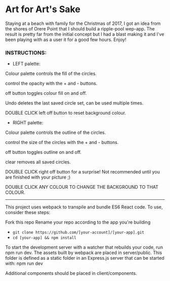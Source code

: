 # Art for Art's Sake

Staying at a beach with family for the Christmas of 2017, I got an idea from the shores of Orere Point that I should build a ripple-pool wep-app. The result is pretty far from the initial concept but I had a blast making it and I've been playing with as a user it for a good few hours. Enjoy!

### INSTRUCTIONS:

* LEFT palette:


Colour palette controls the fill of the circles.

control the opacity with the + and - buttons.

off button toggles colour fill on and off.

Undo deletes the last saved circle set, can be used multiple times.

DOUBLE CLICK left off button to reset background colour.



* RIGHT palette:


Colour palette controls the outline of the circles.

control the size of the circles with the + and - buttons.

off button toggles outline on and off.

clear removes all saved circles.

DOUBLE CLICK right off button for a surprise! Not recommended until you are finished with your picture ;)

DOUBLE CLICK ANY COLOUR TO CHANGE THE BACKGROUND TO THAT COLOUR.

--------------------------------------------

This project uses webpack to transpile and bundle ES6 React code. To use, consider these steps:


Fork this repo Rename your repo according to the app you're building



* `git clone https://github.com/[your-account]/[your-app].git`
* `cd [your-app] && npm install`



To start the development server with a watcher that rebuilds your code, run npm run dev. The assets built by webpack are placed in server/public. This folder is defined as a static folder in an Express.js server that can be started with: npm run dev

Additional components should be placed in client/components.
